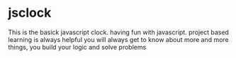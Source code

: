 # jsclock
This is the basick javascript clock. having fun with javascript. project based learning is always helpful you will always get to know about more and more things, you build your logic and solve problems
